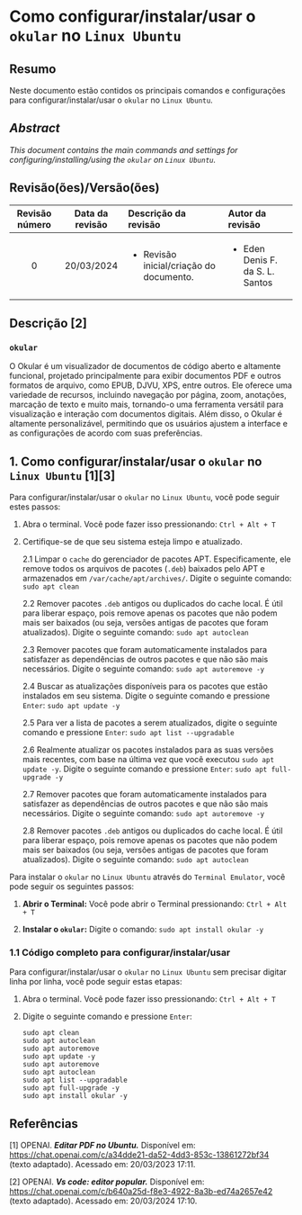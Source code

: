 # Como configurar/instalar/usar o `okular` no `Linux Ubuntu`

## Resumo

Neste documento estão contidos os principais comandos e configurações para configurar/instalar/usar o `okular` no `Linux Ubuntu`.

## _Abstract_

_This document contains the main commands and settings for configuring/installing/using the `okular` on `Linux Ubuntu`._

## Revisão(ões)/Versão(ões)

| Revisão número | Data da revisão | Descrição da revisão                                    | Autor da revisão                                |
|:--------------:|:---------------:|:--------------------------------------------------------|:------------------------------------------------|
| 0              | 20/03/2024      | <ul><li>Revisão inicial/criação do documento.</li></ul> | <ul><li>Eden Denis F. da S. L. Santos</li></ul> |


## Descrição [2]

### `okular`

O Okular é um visualizador de documentos de código aberto e altamente funcional, projetado principalmente para exibir documentos PDF e outros formatos de arquivo, como EPUB, DJVU, XPS, entre outros. Ele oferece uma variedade de recursos, incluindo navegação por página, zoom, anotações, marcação de texto e muito mais, tornando-o uma ferramenta versátil para visualização e interação com documentos digitais. Além disso, o Okular é altamente personalizável, permitindo que os usuários ajustem a interface e as configurações de acordo com suas preferências.


## 1. Como configurar/instalar/usar o `okular` no `Linux Ubuntu` [1][3]

Para configurar/instalar/usar o `okular` no `Linux Ubuntu`, você pode seguir estes passos:

1. Abra o terminal. Você pode fazer isso pressionando: `Ctrl + Alt + T`

2. Certifique-se de que seu sistema esteja limpo e atualizado.

    2.1 Limpar o `cache` do gerenciador de pacotes APT. Especificamente, ele remove todos os arquivos de pacotes (`.deb`) baixados pelo APT e armazenados em `/var/cache/apt/archives/`. Digite o seguinte comando: `sudo apt clean` 
    
    2.2 Remover pacotes `.deb` antigos ou duplicados do cache local. É útil para liberar espaço, pois remove apenas os pacotes que não podem mais ser baixados (ou seja, versões antigas de pacotes que foram atualizados). Digite o seguinte comando: `sudo apt autoclean`

    2.3 Remover pacotes que foram automaticamente instalados para satisfazer as dependências de outros pacotes e que não são mais necessários. Digite o seguinte comando: `sudo apt autoremove -y`

    2.4 Buscar as atualizações disponíveis para os pacotes que estão instalados em seu sistema. Digite o seguinte comando e pressione `Enter`: `sudo apt update -y`

    2.5 Para ver a lista de pacotes a serem atualizados, digite o seguinte comando e pressione `Enter`:  `sudo apt list --upgradable`

    2.6 Realmente atualizar os pacotes instalados para as suas versões mais recentes, com base na última vez que você executou `sudo apt update -y`. Digite o seguinte comando e pressione `Enter`: `sudo apt full-upgrade -y`

    2.7 Remover pacotes que foram automaticamente instalados para satisfazer as dependências de outros pacotes e que não são mais necessários. Digite o seguinte comando: `sudo apt autoremove -y`

    2.8 Remover pacotes `.deb` antigos ou duplicados do cache local. É útil para liberar espaço, pois remove apenas os pacotes que não podem mais ser baixados (ou seja, versões antigas de pacotes que foram atualizados). Digite o seguinte comando: `sudo apt autoclean`

Para instalar o `okular` no `Linux Ubuntu` através do `Terminal Emulator`, você pode seguir os seguintes passos:

1. **Abrir o Terminal:** Você pode abrir o Terminal pressionando: `Ctrl + Alt + T`

2. **Instalar o `okular`:** Digite o comando: `sudo apt install okular -y`

### 1.1 Código completo para configurar/instalar/usar

Para configurar/instalar/usar o `okular` no `Linux Ubuntu` sem precisar digitar linha por linha, você pode seguir estas etapas:

1. Abra o terminal. Você pode fazer isso pressionando: `Ctrl + Alt + T`

2. Digite o seguinte comando e pressione `Enter`:

    ```
    sudo apt clean                               
    sudo apt autoclean
    sudo apt autoremove
    sudo apt update -y
    sudo apt autoremove
    sudo apt autoclean
    sudo apt list --upgradable
    sudo apt full-upgrade -y
    sudo apt install okular -y
    ```


## Referências

[1] OPENAI. ***Editar PDF no Ubuntu.*** Disponível em: <https://chat.openai.com/c/a34dde21-da52-4dd3-853c-13861272bf34> (texto adaptado). Acessado em: 20/03/2023 17:11.

[2] OPENAI. ***Vs code: editor popular.*** Disponível em: <https://chat.openai.com/c/b640a25d-f8e3-4922-8a3b-ed74a2657e42> (texto adaptado). Acessado em: 20/03/2024 17:10.

